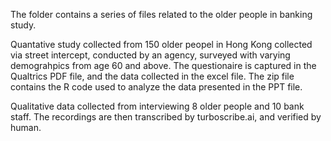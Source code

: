 The folder contains a series of files related to the older people in banking study.

Quantative study collected from 150 older peopel in Hong Kong collected via street intercept, conducted by an agency, surveyed with varying demograhpics from age 60 and above.  The questionaire is captured in the Qualtrics PDF file, and the data collected in the excel file.
The zip file contains the R code used to analyze the data presented in the PPT file.

Qualitative data collected from interviewing 8 older people and 10 bank staff.  The recordings are then transcribed by turboscribe.ai, and verified by human.  



